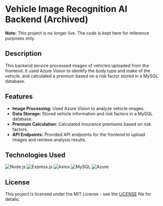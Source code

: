 ﻿# Vehicle Image Recognition AI Backend (Archived)

**Note:** This project is no longer live. The code is kept here for reference purposes only.

## Description

This backend service processed images of vehicles uploaded from the frontend. It used Azure Vision to identify the body type and make of the vehicle, and calculated a premium based on a risk factor stored in a MySQL database.

## Features

- **Image Processing:** Used Azure Vision to analyze vehicle images.
- **Data Storage:** Stored vehicle information and risk factors in a MySQL database.
- **Premium Calculation:** Calculated insurance premiums based on risk factors.
- **API Endpoints:** Provided API endpoints for the frontend to upload images and retrieve analysis results.

## Technologies Used

![Node.js](https://img.shields.io/badge/Node.js-43853D?style=for-the-badge&logo=node.js&logoColor=white)
![Express.js](https://img.shields.io/badge/Express.js-404D59?style=for-the-badge&logo=express&logoColor=white)
![Axios](https://img.shields.io/badge/Axios-1.2.0-orange?style=for-the-badge&logo=axios)
![MySQL](https://img.shields.io/badge/MySQL-4479A1?style=for-the-badge&logo=mysql&logoColor=white)
![Azure](https://img.shields.io/badge/Azure-0078D4?style=for-the-badge&logo=microsoft-azure&logoColor=white)

## License

This project is licensed under the MIT License - see the [LICENSE](LICENSE) file for details.

